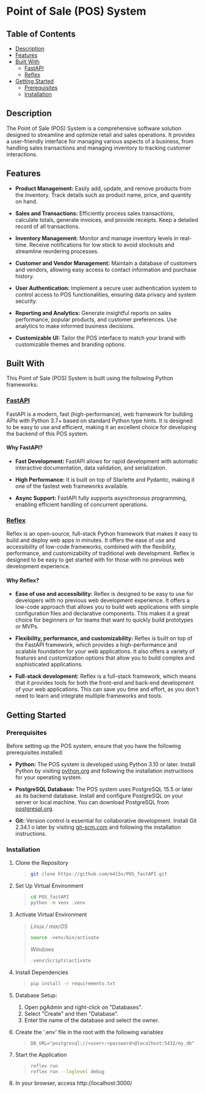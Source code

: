 # Point of Sale (POS) System

## Table of Contents

- [Description](#description)
- [Features](#features)
- [Built With](#built-with)
  - [FastAPI](#fastapi)
  - [Reflex](#reflex)
- [Getting Started](#getting-started)
  - [Prerequisites](#prerequisites)
  - [Installation](#installation)

## Description

The Point of Sale (POS) System is a comprehensive software solution designed to streamline and optimize retail and sales operations. It provides a user-friendly interface for managing various aspects of a business, from handling sales transactions and managing inventory to tracking customer interactions.

## Features

- **Product Management:** Easily add, update, and remove products from the inventory. Track details such as product name, price, and quantity on hand.

- **Sales and Transactions:** Efficiently process sales transactions, calculate totals, generate invoices, and provide receipts. Keep a detailed record of all transactions.

- **Inventory Management:** Monitor and manage inventory levels in real-time. Receive notifications for low stock to avoid stockouts and streamline reordering processes.

- **Customer and Vendor Management:** Maintain a database of customers and vendors, allowing easy access to contact information and purchase history.

- **User Authentication:** Implement a secure user authentication system to control access to POS functionalities, ensuring data privacy and system security.

- **Reporting and Analytics:** Generate insightful reports on sales performance, popular products, and customer preferences. Use analytics to make informed business decisions.

- **Customizable UI:** Tailor the POS interface to match your brand with customizable themes and branding options.

## Built With

This Point of Sale (POS) System is built using the following Python frameworks:

### [FastAPI](https://fastapi.tiangolo.com/)

FastAPI is a modern, fast (high-performance), web framework for building APIs with Python 3.7+ based on standard Python type hints. It is designed to be easy to use and efficient, making it an excellent choice for developing the backend of this POS system.

#### Why FastAPI?

- **Fast Development:** FastAPI allows for rapid development with automatic interactive documentation, data validation, and serialization.

- **High Performance:** It is built on top of Starlette and Pydantic, making it one of the fastest web frameworks available.

- **Async Support:** FastAPI fully supports asynchronous programming, enabling efficient handling of concurrent operations.

### [Reflex](https://reflex.dev/)

Reflex is an open-source, full-stack Python framework that makes it easy to build and deploy web apps in minutes. It offers the ease of use and accessibility of low-code frameworks, combined with the flexibility, performance, and customizability of traditional web development. Reflex is designed to be easy to get started with for those with no previous web development experience.

#### Why Reflex?

- **Ease of use and accessibility:** Reflex is designed to be easy to use for developers with no previous web development experience. It offers a low-code approach that allows you to build web applications with simple configuration files and declarative components. This makes it a great choice for beginners or for teams that want to quickly build prototypes or MVPs.

- **Flexibility, performance, and customizability:** Reflex is built on top of the FastAPI framework, which provides a high-performance and scalable foundation for your web applications. It also offers a variety of features and customization options that allow you to build complex and sophisticated applications.

- **Full-stack development:** Reflex is a full-stack framework, which means that it provides tools for both the front-end and back-end development of your web applications. This can save you time and effort, as you don't need to learn and integrate multiple frameworks and tools.

## Getting Started

### Prerequisites

Before setting up the POS system, ensure that you have the following prerequisites installed:

- **Python:** The POS system is developed using Python 3.10 or later. Install Python by visiting [python.org](https://www.python.org/) and following the installation instructions for your operating system.

- **PostgreSQL Database:** The POS system uses PostgreSQL 15.5 or later as its backend database. Install and configure PostgreSQL on your server or local machine. You can download PostgreSQL from [postgresql.org](https://www.postgresql.org/).

- **Git:** Version control is essential for collaborative development. Install Git 2.34.1 o later by visiting [git-scm.com](https://git-scm.com/) and following the installation instructions.

### Installation

1. Clone the Repository

   > ```bash
   > git clone https://github.com/m415x/POS_fastAPI.git
   > ```

2. Set Up Virtual Environment

   > ```bash
   > cd POS_fastAPI
   > python -m venv .venv
   > ```

3. Activate Virtual Environment

   > _Linux / macOS_
   >
   > ```bash
   > source .venv/bin/activate
   > ```
   >
   > _Windows_
   >
   > ```bash
   > .venv\Scripts\activate
   > ```

4. Install Dependencies

   > ```bash
   > pip install -r requirements.txt
   > ```

5. Database Setup:

   1. Open pgAdmin and right-click on "Databases".
   2. Select "Create" and then "Database".
   3. Enter the name of the database and select the owner.

6. Create the '.env' file in the root with the following variables

   > ```text
   > DB_URL="postgresql://<user>:<password>@localhost:5432/my_db"
   > ```

7. Start the Application

   > ```bash
   > reflex run
   > reflex run --loglevel debug
   > ```

8. In your browser, access http://localhost:3000/
